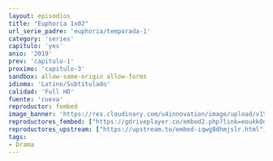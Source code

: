 ```yaml
---
layout: episodios
title: "Euphoria 1x02"
url_serie_padre: 'euphoria/temporada-1'
category: 'series'
capitulo: 'yes'
anio: '2019'
prev: 'capitulo-1'
proximo: 'capitulo-3'
sandbox: allow-same-origin allow-forms
idioma: 'Latino/Subtitulado'
calidad: 'Full HD'
fuente: 'cueva'
reproductor: fembed
image_banner: 'https://res.cloudinary.com/u4innovation/image/upload/v1564030189/euphoria-banner-min_yogqzi.jpg'
reproductores_fembed: ["https://gdriveplayer.co/embed2.php?link=eoukkOq%252Fqo%252FY1aoFnpBPjQ%252B5EzbWXfegaohWoJedseMqwQAjQLA6ysWX%252F0c2nLIJQBV196k2bg2OGhxrfFA4lKhNKuLnNDb5%252BSH%252F2yKWxKlq6hLsIwcU75ZxRMni9zDSfcWqn3DL9Y%252FBUuGdeJZoppUz7FJiTolIE4h94Q3tmG2d4VYKrr9h6ix1B37sI6QbWdg8y56ITNMr3g5Z3xPMKJKPPqkYFlU8ZR7R7KUkgA4w%253D%253D","Latino","https://jplayer.club/v/65g86s0xrj58xw-","Latino","https://feurl.com/v/875ggh86xkw-dnn","Latino","https://api.cuevana3.io/stream/index.php?file=ek5lbm9xYWNrS0xYMTZLa2xNbkdvY3ZTb3BtZng4TGp6ZFpobGFMUGtPUFgzSmFhbk1XTzVkblBtS1JnbEplb21KUm5ZSlRTMGViVTBxZGdsdEhPb3RqWGEybHFsSk9zbXNLR2gzV3l3THVvd29aaVpNR21vNWFSb0tKbmhkZlUwTXlYb1hmSDFOZkpuV1JuYTVTVnFKMlZabWh5MHREbTJNS25xNlBIbnViSjFaeVg","Subtitulado","https://feurl.com/v/dkwj4sxw4w1nqxz","Subtitulado","https://feurl.com/v/g0wz1h-d0-wmpx-","Subtitulado"]
reproductores_upstream: ["https://upstream.to/embed-iqwg8dhmjslr.html","Latino","https://upstream.to/embed-ytavcrgogiii.html","Subtitulado"]
tags:
- Drama
---
```











